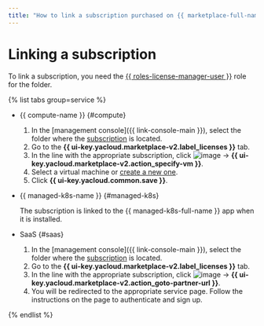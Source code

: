 ```yaml
---
title: "How to link a subscription purchased on {{ marketplace-full-name }} to a resource, app, or service"
---
```


# Linking a subscription

To link a subscription, you need the [{{ roles-license-manager-user }}](../../security/index.md#license-manager-user) role for the folder.

{% list tabs group=service %}

- {{ compute-name }} {#compute}

   1. In the [management console]({{ link-console-main }}), select the folder where the [subscription](../../concepts/users/subscription.md) is located.
   1. Go to the **{{ ui-key.yacloud.marketplace-v2.label_licenses }}** tab.
   1. In the line with the appropriate subscription, click ![image](../../../_assets/console-icons/ellipsis.svg) → **{{ ui-key.yacloud.marketplace-v2.action_specify-vm }}**.
   1. Select a virtual machine or [create a new one](../../../compute/operations/images-with-pre-installed-software/create.md).
   1. Click **{{ ui-key.yacloud.common.save }}**.

- {{ managed-k8s-name }} {#managed-k8s}

   The subscription is linked to the {{ managed-k8s-full-name }} app when it is installed.

- SaaS {#saas}

   1. In the [management console]({{ link-console-main }}), select the folder where the [subscription](../../concepts/users/subscription.md) is located.
   1. Go to the **{{ ui-key.yacloud.marketplace-v2.label_licenses }}** tab.
   1. In the line with the appropriate subscription, click ![image](../../../_assets/console-icons/ellipsis.svg) → **{{ ui-key.yacloud.marketplace-v2.action_goto-partner-url }}**.
   1. You will be redirected to the appropriate service page. Follow the instructions on the page to authenticate and sign up.

{% endlist %}